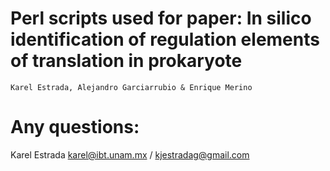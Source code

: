 
# Perl scripts used for paper: In silico identification of regulation elements of translation in prokaryote

    Karel Estrada, Alejandro Garciarrubio & Enrique Merino

# Any questions:

Karel Estrada
karel@ibt.unam.mx / kjestradag@gmail.com
